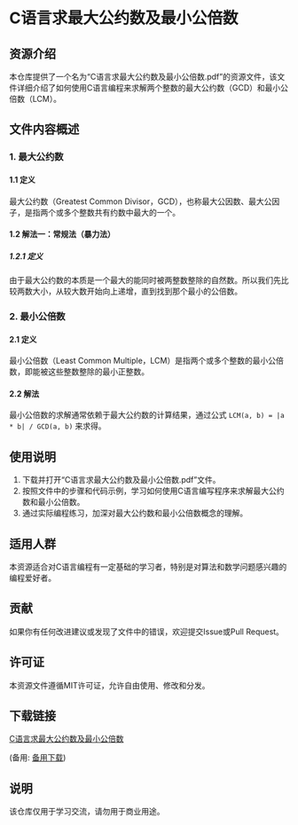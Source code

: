 # C语言求最大公约数及最小公倍数

## 资源介绍

本仓库提供了一个名为“C语言求最大公约数及最小公倍数.pdf”的资源文件，该文件详细介绍了如何使用C语言编程来求解两个整数的最大公约数（GCD）和最小公倍数（LCM）。

## 文件内容概述

### 1. 最大公约数

#### 1.1 定义
最大公约数（Greatest Common Divisor，GCD），也称最大公因数、最大公因子，是指两个或多个整数共有约数中最大的一个。

#### 1.2 解法一：常规法（暴力法）

##### 1.2.1 定义
由于最大公约数的本质是一个最大的能同时被两整数整除的自然数。所以我们先比较两数大小，从较大数开始向上递增，直到找到那个最小的公倍数。

### 2. 最小公倍数

#### 2.1 定义
最小公倍数（Least Common Multiple，LCM）是指两个或多个整数的最小公倍数，即能被这些整数整除的最小正整数。

#### 2.2 解法
最小公倍数的求解通常依赖于最大公约数的计算结果，通过公式 `LCM(a, b) = |a * b| / GCD(a, b)` 来求得。

## 使用说明

1. 下载并打开“C语言求最大公约数及最小公倍数.pdf”文件。
2. 按照文件中的步骤和代码示例，学习如何使用C语言编写程序来求解最大公约数和最小公倍数。
3. 通过实际编程练习，加深对最大公约数和最小公倍数概念的理解。

## 适用人群

本资源适合对C语言编程有一定基础的学习者，特别是对算法和数学问题感兴趣的编程爱好者。

## 贡献

如果你有任何改进建议或发现了文件中的错误，欢迎提交Issue或Pull Request。

## 许可证

本资源文件遵循MIT许可证，允许自由使用、修改和分发。

## 下载链接
[C语言求最大公约数及最小公倍数](https://pan.quark.cn/s/51e3b288ea3e) 

(备用: [备用下载](https://pan.baidu.com/s/1OC6_4D94be_W7mmEL_poJA?pwd=1234))

## 说明

该仓库仅用于学习交流，请勿用于商业用途。
